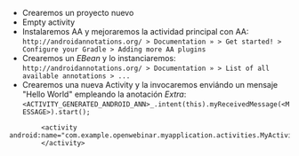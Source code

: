 - Crearemos un proyecto nuevo
- Empty activity
- Instalaremos AA y mejoraremos la actividad principal con AA: `http://androidannotations.org/ > Documentation » > Get started! > Configure your Gradle > Adding more AA plugins`
- Crearemos un *EBean* y lo instanciaremos: `http://androidannotations.org/ > Documentation » > List of all available annotations > ...`
- Crearemos una nueva Activity y la invocaremos enviándo un mensaje "Hello World" empleando la anotación *Extra*: `<ACTIVITY_GENERATED_ANDROID_ANN>_.intent(this).myReceivedMessage(<MESSAGE>).start();`

```
        <activity android:name="com.example.openwebinar.myapplication.activities.MyActivity_">
        </activity>
```